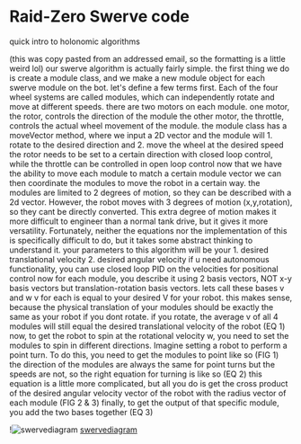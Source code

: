 # Raid-Zero Swerve code

quick intro to holonomic algorithms

(this was copy pasted from an addressed email, so the formatting is a little weird lol)
our swerve algorithm is actually fairly simple.
the first thing we do is create a module class, and we make a new module object for each swerve module on the bot.
let's define a few terms first. Each of the four wheel systems are called modules, which can independently rotate and move at different speeds.
there are two motors on each module. one motor, the rotor, controls the direction of the module
the other motor, the throttle, controls the actual wheel movement of the module.
the module class has a moveVector method, where we input a 2D vector and the module will 1. rotate to the desired direction and 2. move the wheel at the desired speed
the rotor needs to be set to a certain direction with closed loop control, while the throttle can be controlled in open loop control
now that we have the ability to move each module to match a certain module vector we can then coordinate the modules to move the robot in a certain way.
the modules are limited to 2 degrees of motion, so they can be described with a 2d vector. However, the robot moves with 3 degrees of motion (x,y,rotation), so they cant be directly converted. This extra degree of motion makes it more difficult to engineer than a normal tank drive, but it gives it more versatility. 
Fortunately, neither the equations nor the implementation of this is specifically difficult to do, but it takes some abstract thinking to understand it.
your parameters to this algorithm will be your 1. desired translational velocity
2. desired angular velocity
if u need autonomous functionality, you can use closed loop PID on the velocities for positional control
now for each module, you describe it using 2 basis vectors, NOT x-y basis vectors but translation-rotation basis vectors. lets call these bases v and w
v for each is equal to your desired V for your robot. this makes sense, because the physical translation of your modules should be exactly the same as your robot if you dont rotate. if you rotate, the average v of all 4 modules will still equal the desired translational velocity of the robot
(EQ 1)
now, to get the robot to spin at the rotational velocity w, you need to set the modules to spin in different directions. Imagine setting a robot to perform a point turn. To do this, you need to get the modules to point like so (FIG 1)
the direction of the modules are always the same for point turns but the speeds are not, so the right equation for turning is like so
(EQ 2)
this equation is a little more complicated, but all you do is get the cross product of the desired angular velocity vector of the robot with the radius vector of each module
(FIG 2 & 3)
finally, to get the output of that specific module, you add the two bases together
(EQ 3)

!![swervediagram](https://user-images.githubusercontent.com/36722504/112593651-c0e2b200-8e42-11eb-8750-e6d8d210b7f5.png)
[swervediagram](./swervediagram.png)
